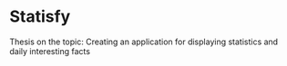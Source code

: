 # Statisfy
Thesis on the topic: Creating an application for displaying statistics and daily interesting facts
